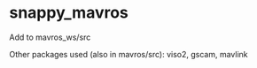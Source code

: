 # snappy_mavros

Add to mavros_ws/src

Other packages used (also in mavros/src): viso2, gscam, mavlink
